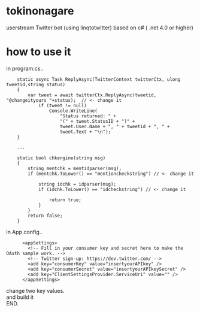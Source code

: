 tokinonagare
============


userstream Twitter bot (using linqtotwitter) based on c# ( .net 4.0 or higher)


how to use it
===============

in program.cs..


        static async Task ReplyAsync(TwitterContext twitterCtx, ulong tweetid,string status)
        {
            var tweet = await twitterCtx.ReplyAsync(tweetid, "@changeityours "+status);  // <- change it
                if (tweet != null)
                    Console.WriteLine(
                        "Status returned: " +
                        "(" + tweet.StatusID + ")" +
                        tweet.User.Name + ", " + tweetid + ", " +
                        tweet.Text + "\n");
        }
        
        ...
        
        static bool chkengine(string msg)
        {
            string mentchk = mentidparser(msg);
            if (mentchk.ToLower() == "mentioncheckstring") // <- change it
                
                string idchk = idparser(msg);
                if (idchk.ToLower() == "idcheckstring") // <- change it
                        
                    return true;
                }
            }
            return false;
        }
        


in App.config..

          <appSettings>
            <!-- Fill in your consumer key and secret here to make the OAuth sample work. -->
            <!-- Twitter sign-up: https://dev.twitter.com/ -->
            <add key="consumerKey" value="insertyourAPIkey" />
            <add key="consumerSecret" value="insertyourAPIkeySecret" />
            <add key="ClientSettingsProvider.ServiceUri" value="" />
          </appSettings>
        
change two key values.<br>
and build it<br>
END.
    

